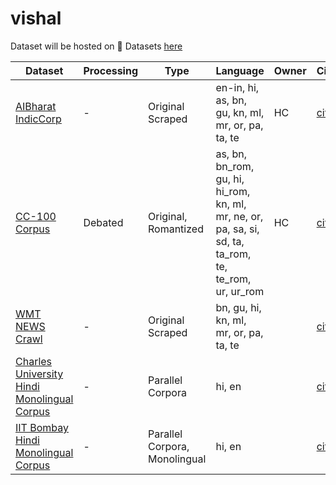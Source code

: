 # vishal


Dataset will be hosted on 🤗 Datasets [here](https://huggingface.co/datasets/boli-ai/vishal)


| Dataset | Processing | Type | Language | Owner | Citation | 
| ---- | ----- | ----- | ------ | ----- | ---- |
| [AIBharat IndicCorp](https://ai4bharat.iitm.ac.in/corpora) | - | Original Scraped | en-in, hi, as, bn, gu, kn, ml, mr, or, pa, ta, te | HC | [citation](https://github.com/boli-ai/vishal/blob/main/citations/indicnlp.txt) |
| [CC-100 Corpus](https://data.statmt.org/cc-100/)  | Debated | Original, Romantized | as, bn, bn_rom, gu, hi, hi_rom, kn, ml, mr, ne, or, pa, sa, si, sd, ta, ta_rom, te, te_rom, ur, ur_rom | HC | [citation](https://github.com/boli-ai/vishal/blob/main/citations/cc-100.txt) |
| [WMT NEWS Crawl](https://data.statmt.org/news-crawl/) | - | Original Scraped | bn, gu, hi, kn, ml, mr, or, pa, ta, te | | [citation](https://github.com/boli-ai/vishal/blob/main/citations/WMT_NEWS_Crawl.txt)|
| [Charles University Hindi Monolingual Corpus](https://lindat.mff.cuni.cz/repository/xmlui/handle/11858/00-097C-0000-0023-625F-0#) | - | Parallel Corpora | hi, en | | [citation](https://github.com/boli-ai-tech/vishal/blob/patch-1/citations/IIT_Bombay_Hindi_Monolingual_Corpus.txt)|
| [IIT Bombay Hindi Monolingual Corpus](https://www.cfilt.iitb.ac.in/iitb_parallel/) | - | Parallel Corpora, Monolingual | hi, en | | [citation](https://github.com/boli-ai/vishal/blob/main/citations/IIT_Bombay_Hindi_Monolingual_Corpus.txt)|
